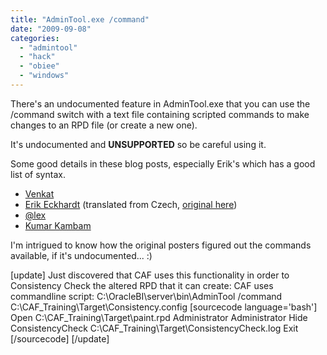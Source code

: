```yaml
---
title: "AdminTool.exe /command"
date: "2009-09-08"
categories: 
  - "admintool"
  - "hack"
  - "obiee"
  - "windows"
---
```


There's an undocumented feature in AdminTool.exe that you can use the /command switch with a text file containing scripted commands to make changes to an RPD file (or create a new one).

It's undocumented and **UNSUPPORTED** so be careful using it.

Some good details in these blog posts, especially Erik's which has a good list of syntax.

- [Venkat](http://oraclebizint.wordpress.com/2008/05/02/oracle-bi-ee-101332-automating-password-updates-of-connection-pools-and-users-command-line-options/)
- [Erik Eckhardt](http://translate.google.co.uk/translate?hl=en&sl=cs&u=http://bidwcz.blogspot.com/2008_05_01_archive.html&ei=KkqmSsbuNcfajQen74W6Dg&sa=X&oi=translate&resnum=6&ct=result&prev=/search%3Fq%3D%2522admintool.exe%2B/command%2522%26hl%3Den%26client%3Dfirefox-a%26rls%3Dorg.mozilla:en-GB:official%26hs%3DEKf%26num%3D30) (translated from Czech, [original here](http://bidwcz.blogspot.com/2008/05/bi-administration-tool-v-pkazovm-mdu.html))
- [@lex](http://siebel-essentials.blogspot.com/2008/11/automating-rpd-metadata-export-with.html)
- [Kumar Kambam](http://obieeblog.wordpress.com/2009/08/04/simplifying-migration-process-%E2%80%93-changing-environment-specific-variables-in-rpd/)

I'm intrigued to know how the original posters figured out the commands available, if it's undocumented... :)

\[update\] Just discovered that CAF uses this functionality in order to Consistency Check the altered RPD that it can create: CAF uses commandline script: C:\\OracleBI\\server\\bin\\AdminTool /command C:\\CAF\_Training\\Target\\Consistency.config \[sourcecode language='bash'\] Open C:\\CAF\_Training\\Target\\paint.rpd Administrator Administrator Hide ConsistencyCheck C:\\CAF\_Training\\Target\\ConsistencyCheck.log Exit \[/sourcecode\] \[/update\]
